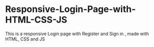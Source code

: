 # Responsive-Login-Page-with-HTML-CSS-JS
This is a responsive Login page with Register and Sign in , made with HTML, CSS and JS
